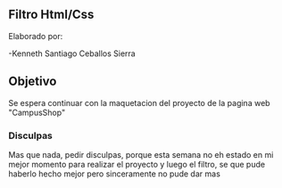 ## Filtro Html/Css
Elaborado por: 

-Kenneth Santiago Ceballos Sierra

## Objetivo
Se espera continuar con la maquetacion del proyecto de la pagina web "CampusShop" 


### Disculpas
Mas que nada, pedir disculpas, porque esta semana no eh estado en mi mejor momento para realizar el proyecto y luego el filtro, se que pude haberlo hecho mejor pero sinceramente no pude dar mas
